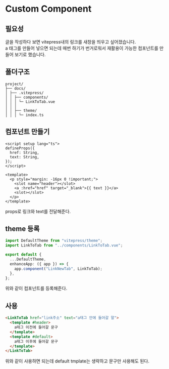 # Custom Component

## 필요성

글을 작성하다 보면 vitepress내의 링크를 새창을 띄우고 싶어졌습니다.  
a 태그를 만들어 넣으면 되는데 매번 하기가 번거로워서 재활용이 가능한 컴포넌트를 만들어 보기로 했습니다.

## 폴더구조

```
project/
├── docs/
│ ├── .vitepress/
│ │ ├── components/
│ │ │ └─ LinkToTab.vue
│ │ │
│ │ ├── theme/
│ │ │ └─ index.ts
```

## 컴포넌트 만들기

```vue
<script setup lang="ts">
defineProps({
  href: String,
  text: String,
});
</script>

<template>
  <p style="margin: -16px 0 !important;">
    <slot name="header"></slot>
    <a :href="href" target="_blank">{{ text }}</a>
    <slot></slot>
  </p>
</template>
```

props로 링크와 text를 전달해준다.

## theme 등록

```typescript
import DefaultTheme from "vitepress/theme";
import LinkToTab from "../components/LinkToTab.vue";

export default {
  ...DefaultTheme,
  enhanceApp: ({ app }) => {
    app.component("LinkNewTab", LinkToTab);
  },
};
```

위와 같이 컴포넌트를 등록해준다.

## 사용

```md
<LinkToTab href="link주소" text="a태그 안에 들어갈 말">
  <template #header>
    a테그 이전에 들어갈 문구
  </template>
  <template #default>
    a태그 이후에 들어갈 문구
  </template>
</LinkToTab>
```

위와 같이 사용하면 되는데 default tmplate는 생략하고 문구만 사용해도 된다.
